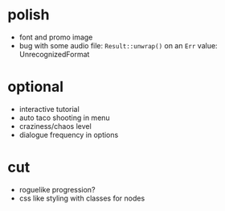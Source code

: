 # polish
- font and promo image
- bug with some audio file: `Result::unwrap()` on an `Err` value: UnrecognizedFormat

# optional
- interactive tutorial
- auto taco shooting in menu
- craziness/chaos level
- dialogue frequency in options

# cut
- roguelike progression?
- css like styling with classes for nodes